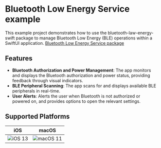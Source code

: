 
# Bluetooth Low Energy Service example

This example project demonstrates how to use the bluetooth-law-energy-swift package to manage Bluetooth Low Energy (BLE) operations within a SwiftUI application.
[Bluetooth Low Energy Service package](https://github.com/The-Igor/bluetooth-law-energy-swift)

## Features
- **Bluetooth Authorization and Power Management**: The app monitors and displays the Bluetooth authorization and power status, providing feedback through visual indicators.
- **BLE Peripheral Scanning**: The app scans for and displays available BLE peripherals in real-time.
- **User Alerts**: Alerts the user when Bluetooth is not authorized or powered on, and provides options to open the relevant settings.


## Supported Platforms

| iOS | macOS |
|:-------:|:-------:|
| ![iOS 13](https://github.com/The-Igor/bluetooth-law-energy-swift/blob/main/img/ble_manager.jpeg) | ![macOS 11](https://github.com/The-Igor/bluetooth-law-energy-swift/blob/main/img/bluetoth_le.gif) |
